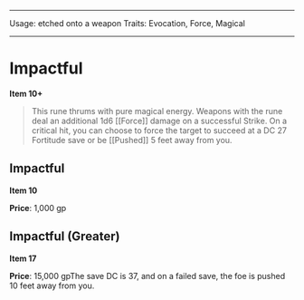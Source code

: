 
---
Usage: etched onto a weapon
Traits: Evocation, Force, Magical

---

# Impactful

**Item 10+**

> This rune thrums with pure magical energy. Weapons with the rune deal an additional 1d6 [[Force]] damage on a successful Strike. On a critical hit, you can choose to force the target to succeed at a DC 27 Fortitude save or be [[Pushed]] 5 feet away from you.

## Impactful

**Item 10**

**Price**: 1,000 gp

## Impactful (Greater)

**Item 17**

**Price**: 15,000 gpThe save DC is 37, and on a failed save, the foe is pushed 10 feet away from you.
